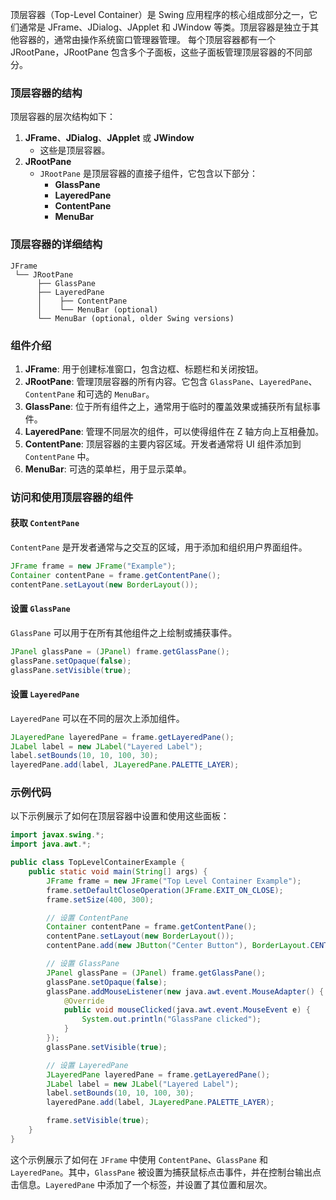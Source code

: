 顶层容器（Top-Level Container）是 Swing 应用程序的核心组成部分之一，它们通常是 JFrame、JDialog、JApplet 和 JWindow 等类。顶层容器是独立于其他容器的，通常由操作系统窗口管理器管理。
每个顶层容器都有一个 JRootPane，JRootPane 包含多个子面板，这些子面板管理顶层容器的不同部分。

### 顶层容器的结构

顶层容器的层次结构如下：

1. **JFrame**、**JDialog**、**JApplet** 或 **JWindow**
   - 这些是顶层容器。
2. **JRootPane**
   - `JRootPane` 是顶层容器的直接子组件，它包含以下部分：
     - **GlassPane**
     - **LayeredPane**
     - **ContentPane**
     - **MenuBar**

### 顶层容器的详细结构

```plaintext
JFrame
 └── JRootPane
      ├── GlassPane
      ├── LayeredPane
      │    ├── ContentPane
      │    └── MenuBar (optional)
      └── MenuBar (optional, older Swing versions)
```

### 组件介绍

1. **JFrame**: 用于创建标准窗口，包含边框、标题栏和关闭按钮。
2. **JRootPane**: 管理顶层容器的所有内容。它包含 `GlassPane`、`LayeredPane`、`ContentPane` 和可选的 `MenuBar`。
3. **GlassPane**: 位于所有组件之上，通常用于临时的覆盖效果或捕获所有鼠标事件。
4. **LayeredPane**: 管理不同层次的组件，可以使得组件在 Z 轴方向上互相叠加。
5. **ContentPane**: 顶层容器的主要内容区域。开发者通常将 UI 组件添加到 `ContentPane` 中。
6. **MenuBar**: 可选的菜单栏，用于显示菜单。

### 访问和使用顶层容器的组件

#### 获取 `ContentPane`

`ContentPane` 是开发者通常与之交互的区域，用于添加和组织用户界面组件。

```java
JFrame frame = new JFrame("Example");
Container contentPane = frame.getContentPane();
contentPane.setLayout(new BorderLayout());
```

#### 设置 `GlassPane`

`GlassPane` 可以用于在所有其他组件之上绘制或捕获事件。

```java
JPanel glassPane = (JPanel) frame.getGlassPane();
glassPane.setOpaque(false);
glassPane.setVisible(true);
```

#### 设置 `LayeredPane`

`LayeredPane` 可以在不同的层次上添加组件。

```java
JLayeredPane layeredPane = frame.getLayeredPane();
JLabel label = new JLabel("Layered Label");
label.setBounds(10, 10, 100, 30);
layeredPane.add(label, JLayeredPane.PALETTE_LAYER);
```

### 示例代码

以下示例展示了如何在顶层容器中设置和使用这些面板：

```java
import javax.swing.*;
import java.awt.*;

public class TopLevelContainerExample {
    public static void main(String[] args) {
        JFrame frame = new JFrame("Top Level Container Example");
        frame.setDefaultCloseOperation(JFrame.EXIT_ON_CLOSE);
        frame.setSize(400, 300);

        // 设置 ContentPane
        Container contentPane = frame.getContentPane();
        contentPane.setLayout(new BorderLayout());
        contentPane.add(new JButton("Center Button"), BorderLayout.CENTER);

        // 设置 GlassPane
        JPanel glassPane = (JPanel) frame.getGlassPane();
        glassPane.setOpaque(false);
        glassPane.addMouseListener(new java.awt.event.MouseAdapter() {
            @Override
            public void mouseClicked(java.awt.event.MouseEvent e) {
                System.out.println("GlassPane clicked");
            }
        });
        glassPane.setVisible(true);

        // 设置 LayeredPane
        JLayeredPane layeredPane = frame.getLayeredPane();
        JLabel label = new JLabel("Layered Label");
        label.setBounds(10, 10, 100, 30);
        layeredPane.add(label, JLayeredPane.PALETTE_LAYER);

        frame.setVisible(true);
    }
}
```

这个示例展示了如何在 `JFrame` 中使用 `ContentPane`、`GlassPane` 和 `LayeredPane`。其中，`GlassPane` 被设置为捕获鼠标点击事件，并在控制台输出点击信息。`LayeredPane` 中添加了一个标签，并设置了其位置和层次。
